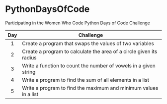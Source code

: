 # PythonDaysOfCode
Participating in the Women Who Code Python Days of Code Challenge

| Day  | Challenge |
| :---:  | ------------- |
| 1  | Create a program that swaps the values of two variables  |
| 2  | Create a program to calculate the area of a circle given its radius  |
| 3  | Write a function to count the number of vowels in a given string  |
| 4  | Write a program to find the sum of all elements in a list  |
| 5  | Write a program to find the maximum and minimum values in a list  |
